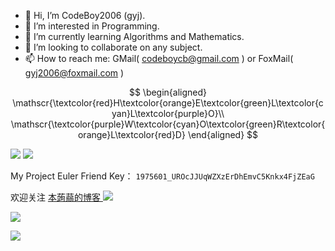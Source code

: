 - 👋 Hi, I’m CodeBoy2006 (gyj).
- 👀 I’m interested in Programming.
- 🌱 I’m currently learning Algorithms and Mathematics.
- 💞️ I’m looking to collaborate on any subject.
- 📫 How to reach me: GMail( codeboycb@gmail.com ) or FoxMail( gyj2006@foxmail.com )


<!---
CodeBoy2006/CodeBoy2006 is a ✨ special ✨ repository because its `README.md` (this file) appears on your GitHub profile.
You can click the Preview link to take a look at your changes.
--->

$$
\begin{aligned}
\mathscr{\textcolor{red}H\textcolor{orange}E\textcolor{green}L\textcolor{cyan}L\textcolor{purple}O}\\
\mathscr{\textcolor{purple}W\textcolor{cyan}O\textcolor{green}R\textcolor{orange}L\textcolor{red}D}
\end{aligned}
$$

![](https://tzcawa.top/ratingshow?user=codeboycb)
![](https://atrating.baoshuo.dev/rating?username=codeboy2006)

My Project Euler Friend Key：
`1975601_UROcJJUqWZXzErDhEmvC5Knkx4FjZEaG`

欢迎关注 [本蒟蒻的博客 ![](https://img.shields.io/badge/Blog-CodeBoy-9cf)](https://www.codeboy.site)

![](https://statcard.vercel.app/practice?id=253068)

![](https://cdn.luogu.com.cn/upload/image_hosting/vz03m4xz.png)
